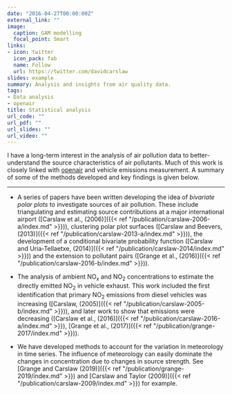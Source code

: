 ```yaml
---
date: "2016-04-27T00:00:00Z"
external_link: ""
image:
  caption: GAM modelling
  focal_point: Smart
links:
- icon: twitter
  icon_pack: fab
  name: Follow
  url: https://twitter.com/davidcarslaw
slides: example
summary: Analysis and insights from air quality data.
tags:
- Data analysis
- openair
title: Statistical analysis
url_code: ""
url_pdf: ""
url_slides: ""
url_video: ""
---
```


I have a long-term interest in the analysis of air pollution data to better-understand the source characteristics of air pollutants. Much of this work is closely linked with [openair](http://davidcarslaw.github.io/openair/) and vehicle emissions measurement. A summary of some of the methods developed and key findings is given below.

---

- A series of papers have been written developing the idea of *bivariate polar plots* to investigate sources of air pollution. These include triangulating and estimating source contributions at a major international airport ([Carslaw et al., (2006)]({{< ref "/publication/carslaw-2006-a/index.md" >}})), clustering polar plot surfaces ([Carslaw and Beevers, (2013)]({{< ref "/publication/carslaw-2013-a/index.md" >}})), the development of a conditional bivariate probability function ([Carslaw and Uria-Tellaetxe, (2014)]({{< ref "/publication/carslaw-2014/index.md" >}})) and the extension to pollutant pairs ([Grange et al., (2016)]({{< ref "/publication/carslaw-2016-b/index.md" >}})).

- The analysis of ambient NO$_x$ and NO$_2$ concentrations to estimate the directly emitted NO$_2$ in vehicle exhaust. This work included the first identification that primary NO$_2$ emissions from diesel vehicles was increasing ([Carslaw, (2005)]({{< ref "/publication/carslaw-2005-b/index.md" >}})), and later work to show that emissions were decreasing ([Carslaw et al., (2016)]({{< ref "/publication/carslaw-2016-a/index.md" >}}), [Grange et al., (2017)]({{< ref "/publication/grange-2017/index.md" >}})).

- We have developed methods to account for the variation in meteorology in time series. The influence of meteorology can easily dominate the changes in concentration due to changes in source strength. See [Grange and Carslaw (2019)]({{< ref "/publication/grange-2019/index.md" >}}) and [Carslaw and Taylor (2009)]({{< ref "/publication/carslaw-2009/index.md" >}}) for example.
